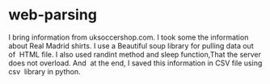 # web-parsing
I bring information from uksoccershop.com. I took some the information about Real Madrid shirts. I use a Beautiful soup library for pulling data out of  HTML file. I also used randint method and sleep function,That the server does not overload. And  at the end, I saved this information in CSV file using csv  library in python.
